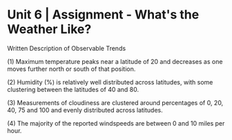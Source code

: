 # Unit 6 | Assignment - What's the Weather Like?

Written Description of Observable Trends

(1) Maximum temperature peaks near a latitude of 20 and decreases as one moves further north or south of that position. 

(2) Humidity (%) is relatively well distributed across latitudes, with some clustering between the latitudes of 40 and 80.

(3) Measurements of cloudiness are clustered around percentages of 0, 20, 40, 75 and 100 and evenly distributed across latitudes. 

(4) The majority of the reported windspeeds are between 0 and 10 miles per hour. 
